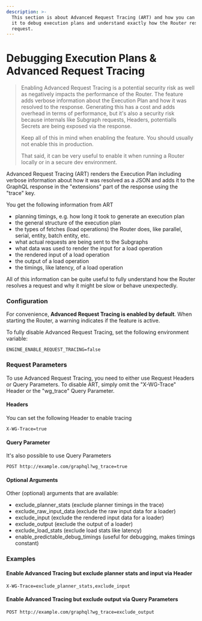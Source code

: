 ```yaml
---
description: >-
  This section is about Advanced Request Tracing (ART) and how you can leverage
  it to debug execution plans and understand exactly how the Router resolves a
  request.
---
```


# Debugging Execution Plans & Advanced Request Tracing

> Enabling Advanced Request Tracing is a potential security risk as well as negatively impacts the performance of the Router. The feature adds verbose information about the Execution Plan and how it was resolved to the response. Generating this has a cost and adds overhead in terms of performance, but it's also a security risk because internals like Subgraph requests, Headers, potentialls Secrets are being exposed via the response.
>
> Keep all of this in mind when enabling the feature. You should usually not enable this in production.
>
> That said, it can be very useful to enable it when running a Router locally or in a secure dev environment.

Advanced Request Tracing (ART) renders the Execution Plan including verbose information about how it was resolved as a JSON and adds it to the GraphQL response in the "extensions" part of the response using the "trace" key.

You get the following information from ART

* planning timings, e.g. how long it took to generate an execution plan
* the general structure of the execution plan
* the types of fetches (load operations) the Router does, like parallel, serial, entity, batch entity, etc.
* what actual requests are being sent to the Subgraphs
* what data was used to render the input for a load operation
* the rendered input of a load operation
* the output of a load operation
* the timings, like latency, of a load operation

All of this information can be quite useful to fully understand how the Router resolves a request and why it might be slow or behave unexpectedly.

### Configuration

For convenience, **Advanced Request Tracing is enabled by default**. When starting the Router, a warning indicates if the feature is active.

To fully disable Advanced Request Tracing, set the following environment variable:

```
ENGINE_ENABLE_REQUEST_TRACING=false
```

### Request Parameters

To use Advanced Request Tracing, you need to either use Request Headers or Query Parameters. To disable ART, simply omit the "X-WG-Trace" Header or the "wg\_trace" Query Parameter.

#### Headers

You can set the following Header to enable tracing

```
X-WG-Trace=true
```

#### Query Parameter

It's also possible to use Query Parameters

```
POST http://example.com/graphql?wg_trace=true
```

#### Optional Arguments

Other (optional) arguments that are available:

* exclude\_planner\_stats (exclude planner timings in the trace)
* exclude\_raw\_input\_data (exclude the raw input data for a loader)
* exclude\_input (exclude the rendered input data for a loader)
* exclude\_output (exclude the output of a loader)
* exclude\_load\_stats (exclude load stats like latency)
* enable\_predictable\_debug\_timings (useful for debugging, makes timings constant)

### Examples

#### Enable Advanced Tracing but exclude planner stats and input via Header

```
X-WG-Trace=exclude_planner_stats,exclude_input
```

#### Enable Advanced Tracing but exclude output via Query Parameters

```
POST http://example.com/graphql?wg_trace=exclude_output
```
